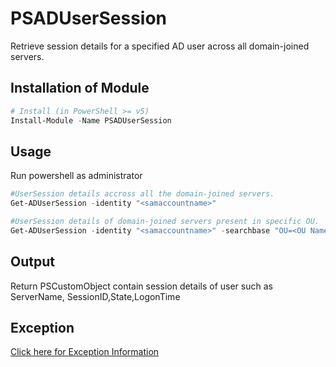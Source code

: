 # PSADUserSession

Retrieve session details for a specified AD user across all domain-joined servers.

## Installation of Module
```Powershell
# Install (in PowerShell >= v5)
Install-Module -Name PSADUserSession
```
## Usage
Run powershell as administrator

```PowerShell
#UserSession details accross all the domain-joined servers.
Get-ADUserSession -identity "<samaccountname>"

#UserSession details of domain-joined servers present in specific OU.
Get-ADUserSession -identity "<samaccountname>" -searchbase "OU=<OU Name>,DC=<domainname>,DC=com"
```

## Output
Return PSCustomObject contain session details of user such as ServerName, SessionID,State,LogonTime

## Exception
[Click here for Exception Information](https://github.com/nihalpra1995/PSADUserSession/blob/main/EXCEPTIONS_INFO.md)
